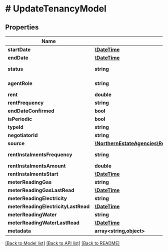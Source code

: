 # # UpdateTenancyModel

## Properties

Name | Type | Description | Notes
------------ | ------------- | ------------- | -------------
**startDate** | [**\DateTime**](\DateTime.md) | The start date of the tenancy | [optional]
**endDate** | [**\DateTime**](\DateTime.md) | The end date of the tenancy | [optional]
**status** | **string** | The current status of the tenancy (offerPending/offerWithdrawn/offerRejected/arranging/current/finished/cancelled) | [optional]
**agentRole** | **string** | The role that the agent is performing for the tenancy (managed/rentCollection/collectFirstPayment/collectRentToDate/lettingOnly/introducingTenant) | [optional]
**rent** | **double** | The amount of rent required, returned in relation to the collection frequency | [optional]
**rentFrequency** | **string** | The rent collection frequency (weekly/monthly/annually) | [optional]
**endDateConfirmed** | **bool** | Flag for end date confirmation | [optional]
**isPeriodic** | **bool** | A flag determining whether or not the tenancy has been extended indefinitely | [optional]
**typeId** | **string** | The unique identifier of the type of tenancy | [optional]
**negotiatorId** | **string** | The unique identifier of the negotiator who is managing the tenancy | [optional]
**source** | [**\NorthernEstateAgencies\ReapitFoundationsClient\Model\TenanciesSource**](TenanciesSource.md) |  | [optional]
**rentInstalmentsFrequency** | **string** | The frequency of rental instalment payments (weekly/fortnightly/monthly/quarterly/halfYearly/yearly/every28Days/other) | [optional]
**rentInstalmentsAmount** | **double** | The amount due for each rent instalment (where specified) | [optional]
**rentInstalmentsStart** | [**\DateTime**](\DateTime.md) | The date that the first instalment is due | [optional]
**meterReadingGas** | **string** | The recorded utility reading for the gas meter | [optional]
**meterReadingGasLastRead** | [**\DateTime**](\DateTime.md) | Date of when the reading of gas utility was last recorded | [optional]
**meterReadingElectricity** | **string** | The recorded utility reading for the electricity meter | [optional]
**meterReadingElectricityLastRead** | [**\DateTime**](\DateTime.md) | Date of when the reading of electricity utility was last recorded | [optional]
**meterReadingWater** | **string** | The recorded utility reading for the water meter | [optional]
**meterReadingWaterLastRead** | [**\DateTime**](\DateTime.md) | Date of when the reading of water utility was last recorded | [optional]
**metadata** | **array<string,object>** | App specific metadata to set against the tenancy | [optional]

[[Back to Model list]](../../README.md#models) [[Back to API list]](../../README.md#endpoints) [[Back to README]](../../README.md)
